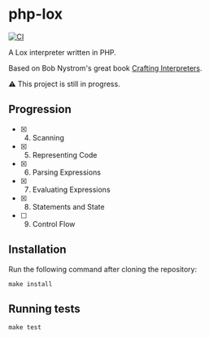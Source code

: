 # php-lox

[![CI](https://github.com/nclsHart/php-lox/workflows/CI/badge.svg)](https://github.com/nclsHart/php-lox/actions)

A Lox interpreter written in PHP.

Based on Bob Nystrom's great book [Crafting Interpreters](https://github.com/munificent/craftinginterpreters).

⚠️ This project is still in progress.

## Progression

- [x] 4. Scanning
- [x] 5. Representing Code
- [x] 6. Parsing Expressions
- [x] 7. Evaluating Expressions
- [x] 8. Statements and State
- [ ] 9. Control Flow

## Installation

Run the following command after cloning the repository:

```shell
make install
```

## Running tests

```shell
make test
```
